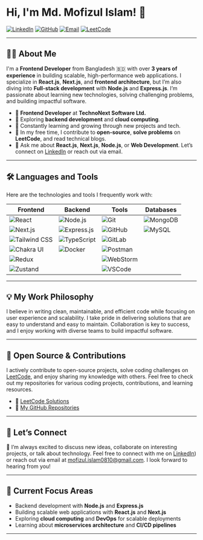 # Hi, I'm Md. Mofizul Islam! 👋

[![LinkedIn](https://img.shields.io/badge/-LinkedIn-blue?logo=linkedin&logoColor=white&style=flat&logoWidth=35)](https://www.linkedin.com/in/md-mofizul-islam-6a4814213/)
[![GitHub](https://img.shields.io/badge/-GitHub-black?logo=github&logoColor=white&style=flat&logoWidth=35)](https://github.com/mofizulislam0810)
[![Email](https://img.shields.io/badge/-Email-red?logo=gmail&logoColor=white&style=flat&logoWidth=35)](mailto:mofizul.islam0810@gmail.com)
[![LeetCode](https://img.shields.io/badge/-LeetCode-orange?logo=leetcode&logoColor=white&style=flat&logoWidth=35)](https://leetcode.com/u/mofizulislam/)

---

## 👨‍💻 About Me

I'm a **Frontend Developer** from Bangladesh 🇧🇩 with over **3 years of experience** in building scalable, high-performance web applications. I specialize in **React.js**, **Next.js**, and **frontend architecture**, but I’m also diving into **Full-stack development** with **Node.js** and **Express.js**. I’m passionate about learning new technologies, solving challenging problems, and building impactful software.

- 💼 **Frontend Developer** at **TechnoNext Software Ltd.**
- 🌱 Exploring **backend development** and **cloud computing**.
- 🚀 Constantly learning and growing through new projects and tech.
- 🧩 In my free time, I contribute to **open-source**, **solve problems** on **LeetCode**, and read technical blogs.
- 💬 Ask me about **React.js**, **Next.js**, **Node.js**, or **Web Development**. Let’s connect on [LinkedIn](https://www.linkedin.com/in/md-mofizul-islam-6a4814213/) or reach out via email.

---

## 🛠️ Languages and Tools

Here are the technologies and tools I frequently work with:

| **Frontend**   | **Backend**     | **Tools**         | **Databases**     |  
|----------------|-----------------|-------------------|-------------------|  
| ![React](https://img.shields.io/badge/-React-20232A?logo=react&logoColor=61DAFB&style=flat&logoWidth=35) | ![Node.js](https://img.shields.io/badge/-Node.js-339933?logo=node.js&logoColor=white&style=flat&logoWidth=35) | ![Git](https://img.shields.io/badge/-Git-F05032?logo=git&logoColor=white&style=flat&logoWidth=35) | ![MongoDB](https://img.shields.io/badge/-MongoDB-47A248?logo=mongodb&logoColor=white&style=flat&logoWidth=35) |  
| ![Next.js](https://img.shields.io/badge/-Next.js-000000?logo=nextdotjs&logoColor=white&style=flat&logoWidth=35) | ![Express.js](https://img.shields.io/badge/-Express.js-000000?logo=express&logoColor=white&style=flat&logoWidth=35) | ![GitHub](https://img.shields.io/badge/-GitHub-181717?logo=github&logoColor=white&style=flat&logoWidth=35)  | ![MySQL](https://img.shields.io/badge/-MySQL-4479A1?logo=mysql&logoColor=white&style=flat&logoWidth=35)  |  
| ![Tailwind CSS](https://img.shields.io/badge/-Tailwind%20CSS-38B2AC?logo=tailwindcss&logoColor=white&style=flat&logoWidth=35)  | ![TypeScript](https://img.shields.io/badge/-TypeScript-3178C6?logo=typescript&logoColor=white&style=flat&logoWidth=35)  | ![GitLab](https://img.shields.io/badge/-GitLab-000000?logo=gitlab&logoColor=white&style=flat&logoWidth=35)  |   |  
| ![Chakra UI](https://img.shields.io/badge/-Chakra%20UI-319795?logo=chakraui&logoColor=white&style=flat&logoWidth=35)  | ![Docker](https://img.shields.io/badge/-Docker-2496ED?logo=docker&logoColor=white&style=flat&logoWidth=35)  | ![Postman](https://img.shields.io/badge/-Postman-FF6C37?logo=postman&logoColor=white&style=flat&logoWidth=35)  |   |  
| ![Redux](https://img.shields.io/badge/-Redux-764ABC?logo=redux&logoColor=white&style=flat&logoWidth=35)  |   | ![WebStorm](https://img.shields.io/badge/-WebStorm-000000?logo=webstorm&logoColor=white&style=flat&logoWidth=35)  |   |  
| ![Zustand](https://img.shields.io/badge/-Zustand-ff6e02?logo=zustand&logoColor=white&style=flat&logoWidth=35)  |   | ![VSCode](https://img.shields.io/badge/-VSCode-007ACC?logo=visualstudiocode&logoColor=white&style=flat&logoWidth=35)  |   |  

---

## 💡 My Work Philosophy

I believe in writing clean, maintainable, and efficient code while focusing on user experience and scalability. I take pride in delivering solutions that are easy to understand and easy to maintain. Collaboration is key to success, and I enjoy working with diverse teams to build impactful software. 

---

## 📂 Open Source & Contributions

I actively contribute to open-source projects, solve coding challenges on [LeetCode](https://leetcode.com/u/mofizulislam/), and enjoy sharing my knowledge with others. Feel free to check out my repositories for various coding projects, contributions, and learning resources.

- 🌱 [LeetCode Solutions](https://leetcode.com/u/mofizulislam/)
- 📂 [My GitHub Repositories](https://github.com/mofizulislam0810)

---

## 🤝 Let’s Connect

💬 I’m always excited to discuss new ideas, collaborate on interesting projects, or talk about technology. Feel free to connect with me on [LinkedIn](https://www.linkedin.com/in/md-mofizul-islam-6a4814213/)) or reach out via email at [mofizul.islam0810@gmail.com](mailto:mofizul.islam0810@gmail.com). I look forward to hearing from you!

---

## 📍 Current Focus Areas

- Backend development with **Node.js** and **Express.js**
- Building scalable web applications with **React.js** and **Next.js**
- Exploring **cloud computing** and **DevOps** for scalable deployments
- Learning about **microservices architecture** and **CI/CD pipelines**

---
